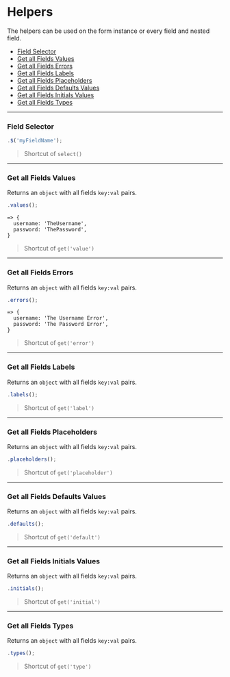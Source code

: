 # Helpers

The helpers can be used on the form instance or every field and nested field.

* [Field Selector](#field-selector)
* [Get all Fields Values](#get-all-fields-values)
* [Get all Fields Errors](#get-all-fields-errors)
* [Get all Fields Labels](#get-all-fields-labels)
* [Get all Fields Placeholders](#get-all-fields-placeholders)
* [Get all Fields Defaults Values](#get-all-fields-defaults-values)
* [Get all Fields Initials Values](#get-all-fields-initials-values)
* [Get all Fields Types](#get-all-fields-types)

---

### Field Selector

```javascript
.$('myFieldName');
```

> Shortcut of `select()`

---

### Get all Fields Values

Returns an `object` with all fields `key:val` pairs.

```javascript
.values();
```
```
=> {
  username: 'TheUsername',
  password: 'ThePassword',
}
```

> Shortcut of `get('value')`

---

### Get all Fields Errors

Returns an `object` with all fields `key:val` pairs.

```javascript
.errors();
```
```
=> {
  username: 'The Username Error',
  password: 'The Password Error',
}
```

> Shortcut of `get('error')`


---

### Get all Fields Labels

Returns an `object` with all fields `key:val` pairs.

```javascript
.labels();
```

> Shortcut of `get('label')`


---

### Get all Fields Placeholders

Returns an `object` with all fields `key:val` pairs.

```javascript
.placeholders();
```

> Shortcut of `get('placeholder')`

---

### Get all Fields Defaults Values

Returns an `object` with all fields `key:val` pairs.

```javascript
.defaults();
```

> Shortcut of `get('default')`

---

### Get all Fields Initials Values

Returns an `object` with all fields `key:val` pairs.

```javascript
.initials();
```
> Shortcut of `get('initial')`

---

### Get all Fields Types

Returns an `object` with all fields `key:val` pairs.

```javascript
.types();
```
> Shortcut of `get('type')`
